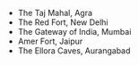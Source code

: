 * The Taj Mahal, Agra
* The Red Fort, New Delhi
* The Gateway of India, Mumbai
* Amer Fort, Jaipur
* The Ellora Caves, Aurangabad
